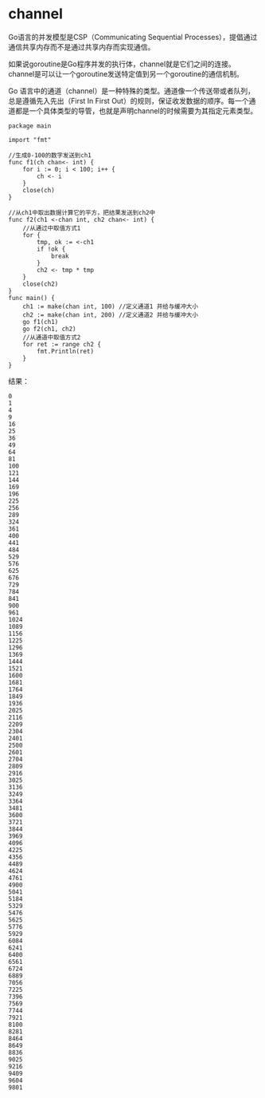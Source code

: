 # channel
Go语言的并发模型是CSP（Communicating Sequential Processes），提倡通过通信共享内存而不是通过共享内存而实现通信。

如果说goroutine是Go程序并发的执行体，channel就是它们之间的连接。channel是可以让一个goroutine发送特定值到另一个goroutine的通信机制。

Go 语言中的通道（channel）是一种特殊的类型。通道像一个传送带或者队列，总是遵循先入先出（First In First Out）的规则，保证收发数据的顺序。每一个通道都是一个具体类型的导管，也就是声明channel的时候需要为其指定元素类型。
```
package main

import "fmt"

//生成0-100的数字发送到ch1
func f1(ch chan<- int) {
	for i := 0; i < 100; i++ {
		ch <- i
	}
	close(ch)
}

//从ch1中取出数据计算它的平方，把结果发送到ch2中
func f2(ch1 <-chan int, ch2 chan<- int) {
	//从通过中取值方式1
	for {
		tmp, ok := <-ch1
		if !ok {
			break
		}
		ch2 <- tmp * tmp
	}
	close(ch2)
}
func main() {
	ch1 := make(chan int, 100) //定义通道1 并给与缓冲大小
	ch2 := make(chan int, 200) //定义通道2 并给与缓冲大小
	go f1(ch1)
	go f2(ch1, ch2)
	//从通道中取值方式2
	for ret := range ch2 {
		fmt.Println(ret)
	}
}

```
结果：
```
0
1
4
9
16
25
36
49
64
81
100
121
144
169
196
225
256
289
324
361
400
441
484
529
576
625
676
729
784
841
900
961
1024
1089
1156
1225
1296
1369
1444
1521
1600
1681
1764
1849
1936
2025
2116
2209
2304
2401
2500
2601
2704
2809
2916
3025
3136
3249
3364
3481
3600
3721
3844
3969
4096
4225
4356
4489
4624
4761
4900
5041
5184
5329
5476
5625
5776
5929
6084
6241
6400
6561
6724
6889
7056
7225
7396
7569
7744
7921
8100
8281
8464
8649
8836
9025
9216
9409
9604
9801
```

